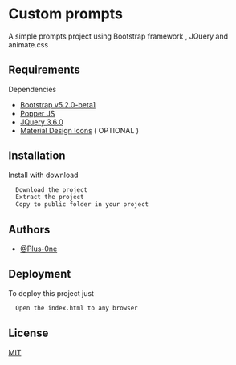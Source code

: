 
# Custom prompts

A simple prompts project using Bootstrap framework , JQuery and animate.css

## Requirements

Dependencies

  - [Bootstrap v5.2.0-beta1](https://github.com/twbs/bootstrap/releases/download/v5.2.0-beta1/bootstrap-5.2.0-beta1-dist.zip)
  - [Popper JS](https://cdn.jsdelivr.net/npm/@popperjs/core@2.11.5/dist/umd/popper.min.js)
  - [JQuery 3.6.0](https://code.jquery.com/jquery-3.6.0.min.js)
  - [Material Design Icons](https://materialdesignicons.com) ( OPTIONAL )

## Installation

Install with download

```bash
  Download the project
  Extract the project
  Copy to public folder in your project
```
## Authors

- [@Plus-0ne](https://github.com/Plus-0ne)


## Deployment

To deploy this project just 

```bash
  Open the index.html to any browser
```


## License

[MIT](https://choosealicense.com/licenses/mit/)

